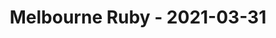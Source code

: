 ---
layout: post
title: Melbourne Ruby - 2021-03-31
datetime: '2021-03-31T03:00:00-04:00'
name: Melbourne Ruby
external_url: https://www.meetup.com/Ruby-On-Rails-Oceania-Melbourne/events/268079367/
online_event: true
year_month: 2021-03
---